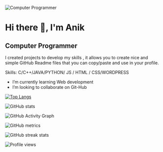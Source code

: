 ![Computer Programmer](https://scontent.fdac137-1.fna.fbcdn.net/v/t39.30808-6/369741558_186257267803318_3250034915396078346_n.png?stp=dst-jpg&_nc_cat=109&ccb=1-7&_nc_sid=ab6a21&_nc_ohc=fDqjzpaQCH4AX_Jb2rB&_nc_ht=scontent.fdac137-1.fna&oh=00_AfBfA_AYnfMw16OeM6JQDngbR7G8Ck4Nd2luxOi1rnLqGw&oe=64EAC804)

# Hi there 👋, I'm Anik 
## Computer Programmer


I created projects to develop my skills , it allows you to create nice and simple GitHub Readme files that you can copy/paste and use in your profile.

Skills: C/C++/JAVA/PYTHON/ JS / HTML / CSS/WORDPRESS

-  I’m currently learning Web development 
-  I’m looking to collaborate on Git-Hub 


[![Top Langs](https://github-readme-stats.vercel.app/api/top-langs/?username=anikacraj)](https://github.com/anuraghazra/github-readme-stats)

![GitHub stats](https://github-readme-stats.vercel.app/api?username=anikacraj&show_icons=true)  

![GitHub Activity Graph](https://activity-graph.herokuapp.com/graph?username=anikacraj)  

![GitHub metrics](https://metrics.lecoq.io/anikacraj)  

![GitHub streak stats](https://streak-stats.demolab.com/?user=anikacraj)  

![Profile views](https://gpvc.arturio.dev/anikacraj)  
